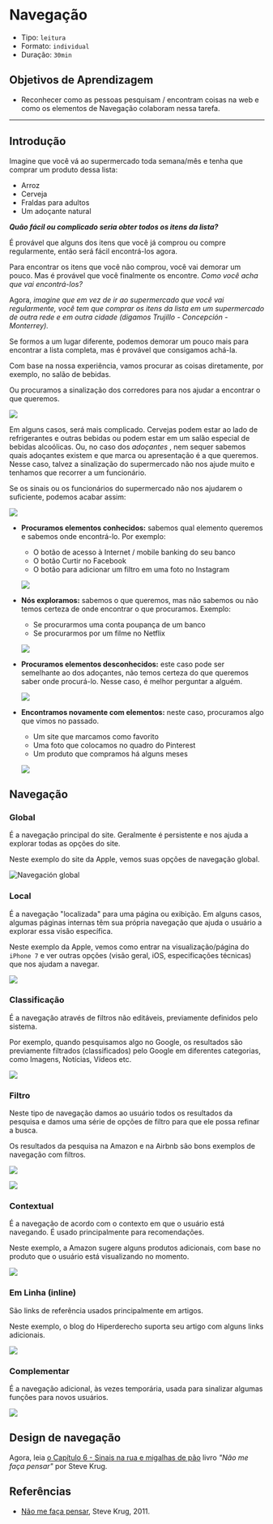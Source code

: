 # Navegação

* Tipo: `leitura`
* Formato: `individual`
* Duração: `30min`

## Objetivos de Aprendizagem

* Reconhecer como as pessoas pesquisam / encontram coisas na web e como os elementos de Navegação colaboram nessa tarefa.

***

## Introdução

Imagine que você vá ao supermercado toda semana/mês e tenha que comprar um produto dessa lista:

* Arroz
* Cerveja
* Fraldas para adultos
* Um adoçante natural

_**Quão fácil ou complicado seria obter todos os itens da lista?**_

É provável que alguns dos itens que você já comprou ou compre regularmente, então será fácil encontrá-los agora.

Para encontrar os itens que você não comprou, você vai demorar um pouco. Mas é provável que você finalmente os encontre. _Como você acha que vai encontrá-los?_

Agora, _imagine que em vez de ir ao supermercado que você vai regularmente, você tem que comprar os itens da lista em um supermercado de outra rede e em outra cidade \(digamos Trujillo - Concepción - Monterrey\)._

Se formos a um lugar diferente, podemos demorar um pouco mais para encontrar a lista completa, mas é provável que consigamos achá-la.

Com base na nossa experiência, vamos procurar as coisas diretamente, por exemplo, no salão de bebidas.

Ou procuramos a sinalização dos corredores para nos ajudar a encontrar o que queremos.

![](https://cex-thechristianpost.netdna-ssl.com/full/5105/target-under-fire-for-gender-neutral-signage.png)

Em alguns casos, será mais complicado. Cervejas podem estar ao lado de refrigerantes e outras bebidas ou podem estar em um salão especial de bebidas alcoólicas. Ou, no caso dos _adoçantes_ , nem sequer sabemos quais adoçantes existem e que marca ou apresentação é a que queremos. Nesse caso, talvez a sinalização do supermercado não nos ajude muito e tenhamos que recorrer a um funcionário.

Se os sinais ou os funcionários do supermercado não nos ajudarem o suficiente, podemos acabar assim:

![](http://upload.wikimedia.org/wikipedia/commons/7/74/Planking_in_supermarket.jpg)

- **Procuramos elementos conhecidos:** sabemos qual elemento queremos e sabemos onde encontrá-lo. Por exemplo:
  * O botão de acesso à Internet / mobile banking do seu banco
  * O botão Curtir no Facebook
  * O botão para adicionar um filtro em uma foto no Instagram

  ![](https://lh4.googleusercontent.com/Y4yNV-FOW8K2MFwCZ9dHLE2ECW_i3bJ8tz7-6QDmuE6mZmR4tmDSBExTpCAVswB9hLrCaQge-Pm8ZMo0NTpEUw6fqdMdYt5rQq0VLd3m3LvQxbhV3yLqaFgsSEMUxzpeMULndwzUTQA)

* **Nós exploramos:** sabemos o que queremos, mas não sabemos ou não temos certeza de onde encontrar o que procuramos. Exemplo:
  * Se procurarmos uma conta poupança de um banco
  * Se procurarmos por um filme no Netflix

  ![](https://lh6.googleusercontent.com/rGIccV19X6k6QicicJCyquZpOn6SbD6CqZZaU9oSLzrEcAM5DzlRk1f8zS2XHli51a__zBd8c4ZxNsSfieh5n7vf59Fx4iS5thK2T5mHltMkb86d44U6Y35qfM_SDDvmkHN6rccUcr8)

* **Procuramos elementos desconhecidos:** este caso pode ser semelhante ao dos adoçantes, não temos certeza do que queremos saber onde procurá-lo. Nesse caso, é melhor perguntar a alguém.

  ![](https://lh3.googleusercontent.com/lryDFVjO96TzF9ifO1mlKQEZzcV6oWq6sTEUWDVEkpO7cmhZ9f_W_eEoTU8HzZfb8rYuF-IWejT0jVygNkskbYtTUoPO4oRvHYR4ewN7lyIQn-L8FbH4prdUSiiCq5F75MYFOa_D84M)

* **Encontramos novamente com elementos:** neste caso, procuramos algo que vimos no passado.

  * Um site que marcamos como favorito
  * Uma foto que colocamos no quadro do Pinterest
  * Um produto que compramos há alguns meses

  ![](https://lh3.googleusercontent.com/RMvQQPAKpQJ2-Zmvg5BbKogAgZC8PMQiWVYrKsIukxuMqlFGSZJYtOgyPmRV3hpK9jymUpA8tmYVDEPZkx3zFrO2pUSwBkhb-c7VUh0Ane2k7fbSpgYPaEEroL9OyGw2NHfF976f_qI)

## Navegação

### Global

É a navegação principal do site. Geralmente é persistente e nos ajuda a explorar todas as opções do site.

Neste exemplo do site da Apple, vemos suas opções de navegação global.

![Navegación global](https://lh3.googleusercontent.com/PEtCNfg03TcN68uFgfKZbei0Kx95IsNnNl-JwjC9HYboD6yI5jI0vXnC0a_zscmUGFNLltjGDDsON-FKHBBCIyHbCOdEl0hxZP-8qBEnohaHuWwa-SMPtzrTZ5uiZzefh69e1dEg73U)

### Local

É a navegação "localizada" para uma página ou exibição. Em alguns casos, algumas páginas internas têm sua própria navegação que ajuda o usuário a explorar essa visão específica.

Neste exemplo da Apple, vemos como entrar na visualização/página do `iPhone 7` e ver outras opções \(visão geral, iOS, especificações técnicas\) que nos ajudam a navegar.

![](https://lh3.googleusercontent.com/SoV8klhQkKgT6AD1P_RFom9RLnImFceoPGcLFuLV9QCS0K6fEHcWbkawIQCj3bDyGe1BHQug9WbH9zAskgpXYhLNOJhJPr1-53utHYddAKTSxkYHUYfV9tLGU_al_bT1ye5cyAW6W8Y)

### Classificação

É a navegação através de filtros não editáveis, previamente definidos pelo sistema.

Por exemplo, quando pesquisamos algo no Google, os resultados são previamente filtrados \(classificados\) pelo Google em diferentes categorias, como Imagens, Notícias, Vídeos etc.

![](https://lh5.googleusercontent.com/L8MQaRXYtqaIToqN0gO5Qnht7iJxpkgd7IT9E0btZ4uznKgEuxFhql8iub7npge7lHIqyJdw065tEhL3f5MLZ_ex74ZhiucA8WWUijTW87n_lZlPXNbvdnjGUjm7SjojdBKH5vI6_to)

### Filtro

Neste tipo de navegação damos ao usuário todos os resultados da pesquisa e damos uma série de opções de filtro para que ele possa refinar a busca.

Os resultados da pesquisa na Amazon e na Airbnb são bons exemplos de navegação com filtros.

![](https://lh6.googleusercontent.com/A9FHgFsnM2E5LTTbi4urX1Gl-VvnI3Q6OBNCwhk4AUzU2QyzmYcpLLy0rw-93OXQL4xU4zzhEusQDHKPGDcwbKb1f3PZVpd4F6EGrKzCt6wOpZOwvMVhBAa40xaNbF1ZTdvGj_rZ3z8)

![](https://lh4.googleusercontent.com/MCGLpgiwxa1r3gDYniOWzzK5icKI-3zL51ZQ4O7D-S1DsRpfMmEA-dDnmTsuqKVtZ3yaC67kJflHkIw3uz1wVIIawYNiCSuntS2dXVQfFKBNkvnuD20AriNi0bTM7rzSFc9UyXzzH98)

### Contextual

É a navegação de acordo com o contexto em que o usuário está navegando. É usado principalmente para recomendações.

Neste exemplo, a Amazon sugere alguns produtos adicionais, com base no produto que o usuário está visualizando no momento.

![](https://lh5.googleusercontent.com/i8LM6UR77C5HFRUbE_d2JVulbq90Lse_OtBSmzSG-Tz7qieY5VzgBqIgYUWIM-Qaa-EDwn4jKWUbDvLrEREk96e7uUkO1EfYYKvEe4k1CB7hE9T4SY_Mf3de5T_mn_sJYXV_cAwfnac)

### Em Linha (inline)

São links de referência usados principalmente em artigos.

Neste exemplo, o blog do Hiperderecho suporta seu artigo com alguns links adicionais.

![](https://lh5.googleusercontent.com/Xs2IiBtK0B7BDn-fT32CcO8prnPlgRzk2oE4Ag4UIHrdNDjhmgfaYdqo8gY9yHOe4rYnbkBBHgvw5_S6jK8PzqzzznvrG68FG7FLuSFB6b8fF5oUQG5XIUaFI5UPACi_ilRFBoz6zQI)

### Complementar

É a navegação adicional, às vezes temporária, usada para sinalizar algumas funções para novos usuários.

![](https://lh5.googleusercontent.com/c43VKCJNJB4NnRkuSTEb9ecx33o9IjXq5DxRUgXr3BlLiahCp7LRRjI9xnZBA1E7IlgKWe_8oR_7_hXjR5m73YRiyCh3UaevKJIfozPwyY6ql9GnnlF8GHO0tIMUJGBkCvIDxI2NaWY)

## Design de navegação

Agora, leia [o Capítulo 6 - Sinais na rua e migalhas de pão](https://drive.google.com/open?id=0B0NdG2VNCDPzcU5qMG5SWnBpeEE) livro _"Não me faça pensar"_ por Steve Krug.

## Referências

* [Não me faça pensar](https://www.amazon.com/Dont-Make-Think-Revisited-Usability/dp/0321965515), Steve Krug, 2011.

